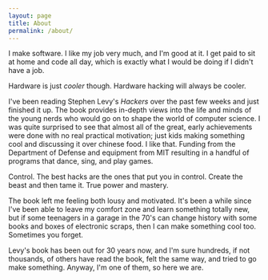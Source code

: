```yaml
---
layout: page
title: About
permalink: /about/
---
```


I make software. I like my job very much, and I'm good at it. I get paid to sit at home and code all day, which is exactly what I would be doing if I didn't have a job.

Hardware is just _cooler_ though. Hardware hacking will always be cooler.

I've been reading Stephen Levy's _Hackers_ over the past few weeks and just finished it up. The book provides in-depth views into the life and minds of the young nerds who would go on to shape the world of computer science. I was quite surprised to see that almost all of the great, early achievements were done with no real practical motivation; just kids making something cool and discussing it over chinese food. I like that. Funding from the Department of Defense and equipment from MIT resulting in a handful of programs that dance, sing, and play games. 

Control. The best hacks are the ones that put you in control. Create the beast and then tame it. True power and mastery. 

The book left me feeling both lousy and motivated. It's been a while since I've been able to leave my comfort zone and learn something totally new, but if some teenagers in a garage in the 70's can change history with some books and boxes of electronic scraps, then I can make something cool too. Sometimes you forget.

Levy's book has been out for 30 years now, and I'm sure hundreds, if not thousands, of others have read the book, felt the same way, and tried to go make something. Anyway, I'm one of them, so here we are.
